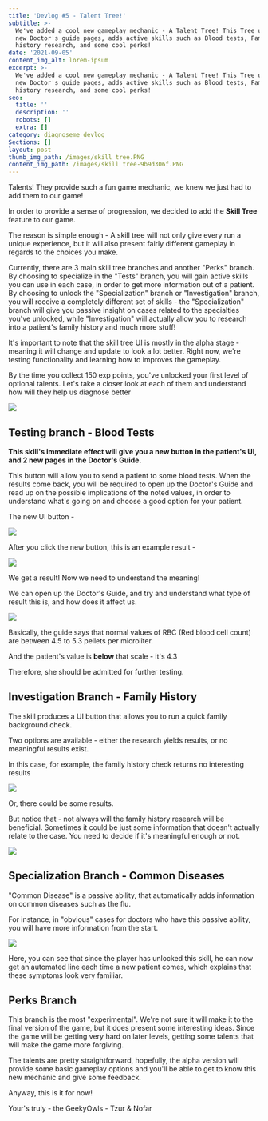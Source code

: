 ```yaml
---
title: 'Devlog #5 - Talent Tree!'
subtitle: >-
  We've added a cool new gameplay mechanic - A Talent Tree! This Tree unlocks
  new Doctor's guide pages, adds active skills such as Blood tests, Family
  history research, and some cool perks!
date: '2021-09-05'
content_img_alt: lorem-ipsum
excerpt: >-
  We've added a cool new gameplay mechanic - A Talent Tree! This Tree unlocks
  new Doctor's guide pages, adds active skills such as Blood tests, Family
  history research, and some cool perks!
seo:
  title: ''
  description: ''
  robots: []
  extra: []
category: diagnoseme_devlog
Sections: []
layout: post
thumb_img_path: /images/skill tree.PNG
content_img_path: /images/skill tree-9b9d306f.PNG
---
```

Talents! They provide such a fun game mechanic, we knew we just had to add them to our game!

In order to provide a sense of progression, we decided to add the **Skill Tree** feature to our game.

The reason is simple enough - A skill tree will not only give every run a unique experience, but it will also present fairly different gameplay in regards to the choices you make.

Currently, there are 3 main skill tree branches and another "Perks" branch. By choosing to specialize in the "Tests" branch, you will gain active skills you can use in each case, in order to get more information out of a patient. By choosing to unlock the "Specialization" branch or "Investigation" branch, you will receive a completely different set of skills - the "Specialization" branch will give you passive insight on cases related to the specialties you've unlocked, while "Investigation" will actually allow you to research into a patient's family history and much more stuff!

It's important to note that the skill tree UI is mostly in the alpha stage - meaning it will change and update to look a lot better. Right now, we're testing functionality and learning how to improves the gameplay.

By the time you collect 150 exp points, you've unlocked your first level of optional talents. Let's take a closer look at each of them and understand how will they help us diagnose better

![](/images/skill%20tree%20open.PNG)

## Testing branch - Blood Tests

**This skill's immediate effect will give you a new button in the patient's UI, and 2 new pages in the Doctor's Guide.**

This button will allow you to send a patient to some blood tests. When the results come back, you will be required to open up the Doctor's Guide and read up on the possible implications of the noted values, in order to understand what's going on and choose a good option for your patient.

The new UI button -

![](/images/blood%20tests%20ui-c48d6704.PNG)

After you click the new button, this is an example result -

![](/images/blood%20tests%20result.PNG)

We get a result! Now we need to understand the meaning!

We can open up the Doctor's Guide, and try and understand what type of result this is, and how does it affect us.

![](/images/blood_tests_guide-02e0b546.PNG)

Basically, the guide says that normal values of RBC (Red blood cell count) are between 4.5 to 5.3 pellets per microliter.

And the patient's value is **below** that scale - it's 4.3

Therefore, she should be admitted for further testing.

## Investigation Branch - Family History

The skill produces a UI button that allows you to run a quick family background check.

Two options are available - either the research yields results, or no meaningful results exist.

In this case, for example, the family history check returns no interesting results

![](/images/Family%20History1-0ca54118.PNG)

Or, there could be some results.

But notice that - not always will the family history research will be beneficial. Sometimes it could be just some information that doesn't actually relate to the case. You need to decide if it's meaningful enough or not.

![](/images/Family%20History2.PNG)

## Specialization Branch - Common Diseases

"Common Disease" is a passive ability, that automatically adds information on common diseases such as the flu.

For instance, in "obvious" cases for doctors who have this passive ability, you will have more information from the start.

![](/images/Common%20Diseases.PNG)

Here, you can see that since the player has unlocked this skill, he can now get an automated line each time a new patient comes, which explains that these symptoms look very familiar.



## Perks Branch

This branch is the most "experimental". We're not sure it will make it to the final version of the game, but it does present some interesting ideas. Since the game will be getting very hard on later levels, getting some talents that will make the game more forgiving.



The talents are pretty straightforward, hopefully, the alpha version will provide some basic gameplay options and you'll be able to get to know this new mechanic and give some feedback.

Anyway, this is it for now!

Your's truly - the GeekyOwls - Tzur & Nofar



